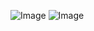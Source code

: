 ![Image](https://github.com/user-attachments/assets/3678d67b-c98c-4b8f-8401-f983c037ce54)
![Image](https://github.com/user-attachments/assets/6f1e8048-811a-448b-bbd2-fd452bad3e7f) 
